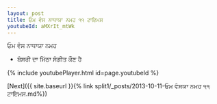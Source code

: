 ```yaml
---
layout: post
title: ਓਮ ਵੰਸ ਨਾਧਾਯਾ ਨਮਹ ੧੧ ਟਾਇਮਸ
youtubeId: aMXrIt_mtWk
---
```

 
 
 ਓਮ ਵੰਸ ਨਾਧਾਯਾ ਨਮਹ  
 
 -  ਬੰਸਰੀ ਦਾ ਮਿੱਠਾ ਸੰਗੀਤ ਕੌਣ ਹੈ 
 
  
 
  
 
 
 
 
 
 


{% include youtubePlayer.html id=page.youtubeId %}
 
[Next]({{ site.baseurl }}{% link  split1/_posts/2013-10-11-ਓਮ ਵੰਸਯਾ ਨਮਹ ੧੧ ਟਾਇਮਸ.md%})
 
